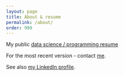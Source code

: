```yaml
---
layout: page
title: About & resume
permalink: /about/
order: 999
---
```


My public [data science / programming resume](https://github.com/fergusfindley/cv-resume/blob/master/michal_nawrot_resume_data_sci.pdf?raw=true)

For the most recent version - contact <a href="mailto:michal.nawrot@fuw.edu.pl">me</a>.

See also [my LinkedIn profile](https://www.linkedin.com/in/michal-nawrot).
